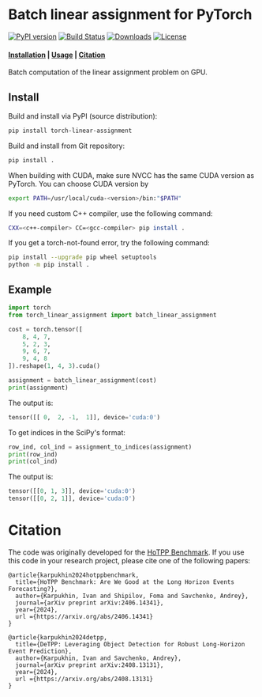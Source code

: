 # Batch linear assignment for PyTorch
[![PyPI version](https://badge.fury.io/py/torch-linear-assignment.svg)](https://badge.fury.io/py/torch-linear-assignment)
[![Build Status](https://github.com/ivan-chai/torch-linear-assignment/actions/workflows/ci-tests.yml/badge.svg)](https://github.com/ivan-chai/torch-linear-assignment/actions)
[![Downloads](https://static.pepy.tech/badge/torch-linear-assignment)](https://pepy.tech/project/torch-linear-assignment)
[![License](https://img.shields.io/badge/License-Apache_2.0-blue.svg)](https://opensource.org/licenses/Apache-2.0)
<h4 align="left">
    <p>
        <a href="#Install">Installation</a> |
        <a href="#Example">Usage</a> |
        <a href="#Citation">Citation</a>
    <p>
</h4>
Batch computation of the linear assignment problem on GPU.

## Install
Build and install via PyPI (source distribution):
```bash
pip install torch-linear-assignment
```

Build and install from Git repository:
```bash
pip install .
```

When building with CUDA, make sure NVCC has the same CUDA version as PyTorch.
You can choose CUDA version by
```bash
export PATH=/usr/local/cuda-<version>/bin:"$PATH"
```

If you need custom C++ compiler, use the following command:
```bash
CXX=<c++-compiler> CC=<gcc-compiler> pip install .
```

If you get a torch-not-found error, try the following command:
```bash
pip install --upgrade pip wheel setuptools
python -m pip install .
```

## Example
```python
import torch
from torch_linear_assignment import batch_linear_assignment

cost = torch.tensor([
    8, 4, 7,
    5, 2, 3,
    9, 6, 7,
    9, 4, 8
]).reshape(1, 4, 3).cuda()

assignment = batch_linear_assignment(cost)
print(assignment)
```

The output is:
```py
tensor([[ 0,  2, -1,  1]], device='cuda:0')
```

To get indices in the SciPy's format:
```py
row_ind, col_ind = assignment_to_indices(assignment)
print(row_ind)
print(col_ind)
```

The output is:
```py
tensor([[0, 1, 3]], device='cuda:0')
tensor([[0, 2, 1]], device='cuda:0')
```

# Citation
The code was originally developed for the [HoTPP Benchmark](https://github.com/ivan-chai/hotpp-benchmark). If you use this code in your research project, please cite one of the following papers:
```
@article{karpukhin2024hotppbenchmark,
  title={HoTPP Benchmark: Are We Good at the Long Horizon Events Forecasting?},
  author={Karpukhin, Ivan and Shipilov, Foma and Savchenko, Andrey},
  journal={arXiv preprint arXiv:2406.14341},
  year={2024},
  url ={https://arxiv.org/abs/2406.14341}
}

@article{karpukhin2024detpp,
  title={DeTPP: Leveraging Object Detection for Robust Long-Horizon Event Prediction},
  author={Karpukhin, Ivan and Savchenko, Andrey},
  journal={arXiv preprint arXiv:2408.13131},
  year={2024},
  url ={https://arxiv.org/abs/2408.13131}
}
```
